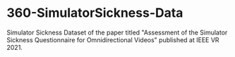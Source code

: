 # 360-SimulatorSickness-Data
Simulator Sickness Dataset of the paper titled "Assessment of the Simulator Sickness Questionnaire for Omnidirectional Videos" published at IEEE VR 2021.
